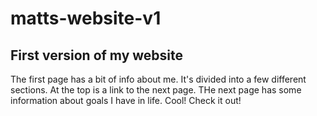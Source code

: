 # matts-website-v1

## First version of my website

The first page has a bit of info about me.  It's divided into a few different sections.  At the top is a link to the next page.  THe next page has some information about goals I have in life.  Cool!  Check it out!

